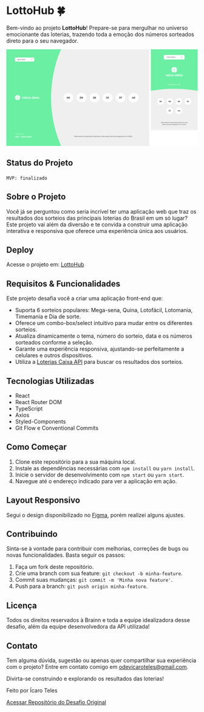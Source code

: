 # LottoHub 🍀

Bem-vindo ao projeto **LottoHub**! Prepare-se para mergulhar no universo emocionante das loterias, trazendo toda a emoção dos números sorteados direto para o seu navegador.

![LottoHub](public/images/lottohub.png)

## Status do Projeto  

`MVP: finalizado`

## Sobre o Projeto

Você já se perguntou como seria incrível ter uma aplicação web que traz os resultados dos sorteios das principais loterias do Brasil em um só lugar? Este projeto vai além da diversão e te convida a construir uma aplicação interativa e responsiva que oferece uma experiência única aos usuários.

## Deploy  

Acesse o projeto em: [LottoHub](https://lottohub.vercel.app/)  

## Requisitos & Funcionalidades

Este projeto desafia você a criar uma aplicação front-end que:

- Suporta 6 sorteios populares: Mega-sena, Quina, Lotofácil, Lotomania, Timemania e Dia de sorte.
- Oferece um combo-box/select intuitivo para mudar entre os diferentes sorteios.
- Atualiza dinamicamente o tema, número do sorteio, data e os números sorteados conforme a seleção.
- Garante uma experiência responsiva, ajustando-se perfeitamente a celulares e outros dispositivos.
- Utiliza a [Loterias Caixa API](https://loteriascaixa-api.herokuapp.com/api) para buscar os resultados dos sorteios.

## Tecnologias Utilizadas  

- React
- React Router DOM
- TypeScript
- Axios
- Styled-Components
- Git Flow e Conventional Commits  

## Como Começar

1. Clone este repositório para a sua máquina local.
2. Instale as dependências necessárias com `npm install` ou `yarn install`.
3. Inicie o servidor de desenvolvimento com `npm start` ou `yarn start`.
4. Navegue até o endereço indicado para ver a aplicação em ação.

## Layout Responsivo

Segui o design disponibilizado no [Figma](https://www.figma.com/file/H2qrYBCFMf4didYmxRwTxP/Brainn-Frontend-Challenge), porém realizei alguns ajustes.  

## Contribuindo

Sinta-se à vontade para contribuir com melhorias, correções de bugs ou novas funcionalidades. Basta seguir os passos:

1. Faça um fork deste repositório.
2. Crie uma branch com sua feature: `git checkout -b minha-feature`.
3. Commit suas mudanças: `git commit -m 'Minha nova feature'`.
4. Push para a branch: `git push origin minha-feature`.

## Licença

Todos os direitos reservados à Brainn e toda a equipe idealizadora desse desafio, além da equipe desenvolvedora da API utilizada!

## Contato

Tem alguma dúvida, sugestão ou apenas quer compartilhar sua experiência com o projeto? Entre em contato comigo em [odevicaroteles@gmail.com](mailto:odevicaroteles@gmail.com).

Divirta-se construindo e explorando os resultados das loterias!

Feito por Ícaro Teles

[Acessar Repositório do Desafio Original](https://github.com/brainnco-exs/readme-frontend.git)
